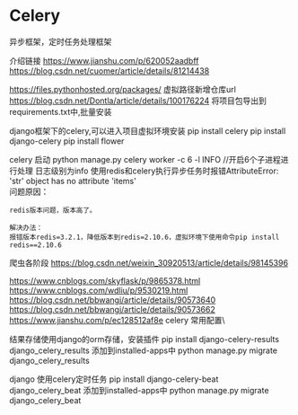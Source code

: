 # Celery
 异步框架，定时任务处理框架

 介绍链接
 https://www.jianshu.com/p/620052aadbff 
 https://blog.csdn.net/cuomer/article/details/81214438

 
 https://files.pythonhosted.org/packages/ 虚拟路径新增仓库url  
 https://blog.csdn.net/Dontla/article/details/100176224  将项目包导出到requirements.txt中,批量安装
 
 
 django框架下的celery,可以进入项目虚拟环境安装
 pip install celery
 pip install django-celery
 pip install flower
 
 celery 启动
 python manage.py celery worker -c 6 -l INFO   //开启6个子进程进行处理 日志级别为info
 使用redis和celery执行异步任务时报错AttributeError: 'str' object has no attribute 'items'  
  问题原因：

	redis版本问题，版本高了。

	解决办法：
	报错版本redis=3.2.1，降低版本到redis=2.10.6，虚拟环境下使用命令pip install redis==2.10.6

 
 爬虫各阶段
 https://blog.csdn.net/weixin_30920513/article/details/98145396

 https://www.cnblogs.com/skyflask/p/9865378.html
 https://www.cnblogs.com/wdliu/p/9530219.html
 https://blog.csdn.net/bbwangj/article/details/90573640
 https://blog.csdn.net/bbwangj/article/details/90573662
 https://www.jianshu.com/p/ec128512af8e celery 常用配置\
 
 结果存储使用django的orm存储，安装插件
 pip install django-celery-results
 django_celery_results 添加到installed-apps中
 python manage.py migrate django_celery_results
 
 django  使用celery定时任务
 pip install django-celery-beat
 django_celery_beat 添加到installed-apps中
 python manage.py migrate django_celery_beat
 

